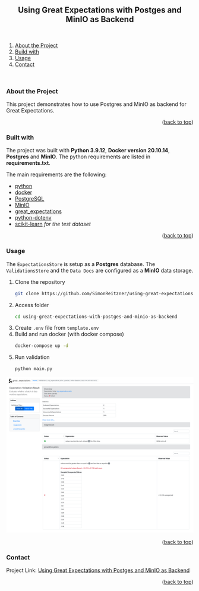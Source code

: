 <div id="top"></div>

<br />
<h2 align="center">Using Great Expectations with Postges and MinIO as Backend</h2>
<br />
</div>


1. [About the Project](#about-the-project)
2. [Build with](#build-with)
3. [Usage](#usage)
4. [Contact](#contact)
<br />


### About the Project <a id="about-the-project"></a>
This project demonstrates how to use Postgres and MinIO as backend for Great Expectations.

<p align="right">(<a href="#top">back to top</a>)</p>


### Built with <a id="build-with"></a>
The project was built with **Python 3.9.12**, **Docker version 20.10.14**, **Postgres** and **MinIO**.
The python requirements are listed in **requirements.txt**.

The main requirements are the following:

* [python](https://www.python.org/)
* [docker](https://www.docker.com/)
* [PostgreSQL](https://www.postgresql.org/)
* [MinIO](https://min.io/)
* [great_expectations](https://greatexpectations.io/)
* [python-dotenv](https://pypi.org/project/python-dotenv/)
* [scikit-learn](https://scikit-learn.org/) _for the test dataset_

<p align="right">(<a href="#top">back to top</a>)</p>


### Usage <a id="usage"></a>
The `ExpectationsStore` is setup as a **Postgres** database. The `ValidationsStore` and the `Data Docs` are configured as a **MinIO** data storage.

1. Clone the repository
   ```sh
   git clone https://github.com/SimonReitzner/using-great-expectations-with-postges-and-minio-as-backend.git
   ```
2. Access folder
   ```sh
   cd using-great-expectations-with-postges-and-minio-as-backend
   ```
3. Create `.env` file from `template.env` 
4. Build and run docker (with docker compose)
   ```sh
   docker-compose up -d
   ```
5. Run validation
   ```sh
   python main.py
   ```
![screenshot](./screenshot.png)


<p align="right">(<a href="#top">back to top</a>)</p>


### Contact <a id="contact"></a>
Project Link: [Using Great Expectations with Postges and MinIO as Backend](https://github.com/SimonReitzner/using-great-expectations-with-postges-and-minio-as-backend)

<p align="right">(<a href="#top">back to top</a>)</p>
